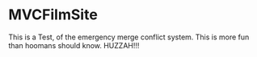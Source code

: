 # MVCFilmSite

This is a Test, of the emergency merge conflict system.
This is more fun than hoomans should know.
HUZZAH!!!

